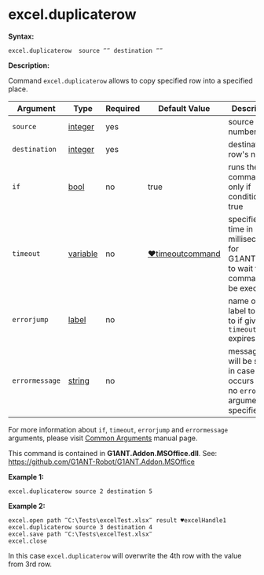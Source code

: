 # excel.duplicaterow

**Syntax:**

```G1ANT
excel.duplicaterow  source ‴‴ destination ‴‴
```

**Description:**

Command `excel.duplicaterow` allows to copy specified row into a specified place.

| Argument | Type | Required | Default Value | Description |
| -------- | ---- | -------- | ------------- | ----------- |
|`source`| [integer](https://github.com/G1ANT-Robot/G1ANT.Manual/blob/master/G1ANT-Language/Structures/integer.md) | yes |  | source row's number |
|`destination`| [integer](https://github.com/G1ANT-Robot/G1ANT.Manual/blob/master/G1ANT-Language/Structures/integer.md) | yes |  | destination row's number |
|`if`| [bool](https://github.com/G1ANT-Robot/G1ANT.Manual/blob/master/G1ANT-Language/Structures/bool.md) | no | true | runs the command only if condition is true |
|`timeout`| [variable](https://github.com/G1ANT-Robot/G1ANT.Manual/blob/master/G1ANT-Language/Special-Characters/variable.md) | no | [♥timeoutcommand](https://github.com/G1ANT-Robot/G1ANT.Manual/blob/master/G1ANT-Language/Variables/Special-Variables.md)  | specifies time in milliseconds for G1ANT.Robot to wait for the command to be executed |
|`errorjump` | [label](https://github.com/G1ANT-Robot/G1ANT.Manual/blob/master/G1ANT-Language/Structures/label.md) | no |  | name of the label to jump to if given `timeout` expires |
|`errormessage`| [string](https://github.com/G1ANT-Robot/G1ANT.Manual/blob/master/G1ANT-Language/Structures/string.md) | no | | message that will be shown in case error occurs and no `errorjump` argument is specified |

For more information about `if`, `timeout`, `errorjump` and `errormessage` arguments, please visit [Common Arguments](https://github.com/G1ANT-Robot/G1ANT.Manual/blob/master/G1ANT-Language/Common-Arguments.md)  manual page.

This command is contained in **G1ANT.Addon.MSOffice.dll**.
See: https://github.com/G1ANT-Robot/G1ANT.Addon.MSOffice

**Example 1:**

```G1ANT
excel.duplicaterow source 2 destination 5
```

**Example 2:**

```G1ANT
excel.open path ‴C:\Tests\excelTest.xlsx‴ result ♥excelHandle1
excel.duplicaterow source 3 destination 4
excel.save path ‴C:\Tests\excelTest.xlsx‴
excel.close
```

 

In this case `excel.duplicaterow` will overwrite the 4th row with the value from 3rd row.
